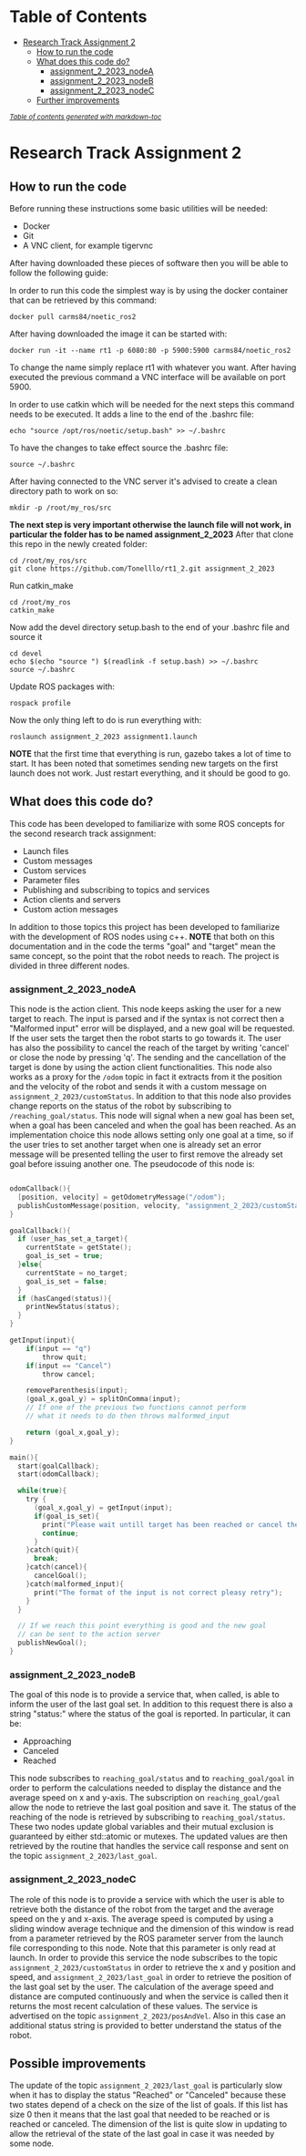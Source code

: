 # Table of Contents
- [Research Track Assignment 2](#research-track-assignment-2)
  * [How to run the code](#how-to-run-the-code)
  * [What does this code do?](#what-does-this-code-do)
    + [assignment_2_2023_nodeA](#assignment_2_2023_nodea)
    + [assignment_2_2023_nodeB](#assignment_2_2023_nodeb)
    + [assignment_2_2023_nodeC](#assignment_2_2023_nodec)
  * [Further improvements](#further-improvements)

<small><i><a href='http://ecotrust-canada.github.io/markdown-toc/'>Table of contents generated with markdown-toc</a></i></small>


# Research Track Assignment 2
## How to run the code
Before running these instructions some basic utilities will be needed:
* Docker
* Git
* A VNC client, for example tigervnc

After having downloaded these pieces of software then you will be able to
follow the following guide:

In order to run this code the simplest way is by using the docker container that can be retrieved by this command:
```
docker pull carms84/noetic_ros2
```
After having downloaded the image it can be started with:
```
docker run -it --name rt1 -p 6080:80 -p 5900:5900 carms84/noetic_ros2
```
To change the name simply replace rt1 with whatever you want.
After having executed the previous command a VNC interface will be available on port 5900.

In order to use catkin which will be needed for the next steps this command needs to be executed. It adds a line to the end of the .bashrc file:
```
echo "source /opt/ros/noetic/setup.bash" >> ~/.bashrc
```
To have the changes to take effect source the .bashrc file:
```
source ~/.bashrc
```
After having connected to the VNC server it's advised to create a clean directory path to work on so:
```
mkdir -p /root/my_ros/src
```
**The next step is very important otherwise the launch file will not work, in particular the folder has to be named assignment_2_2023**
After that clone this repo in the newly created folder:
```
cd /root/my_ros/src
git clone https://github.com/Tonelllo/rt1_2.git assignment_2_2023
```
Run catkin_make
```
cd /root/my_ros
catkin_make
```
Now add the devel directory setup.bash to the end of your .bashrc file and source it
```
cd devel
echo $(echo "source ") $(readlink -f setup.bash) >> ~/.bashrc
source ~/.bashrc
```
Update ROS packages with:
```
rospack profile
```
Now the only thing left to do is run everything with:
```
roslaunch assignment_2_2023 assignment1.launch
```

**NOTE** that the first time that everything is run, gazebo takes a lot of time
to start. It has been noted that sometimes sending new targets on the first
launch does not work. Just restart everything, and it should be good to go.

## What does this code do?
This code has been developed to familiarize with some ROS concepts for the second research track assignment:
- Launch files
- Custom messages
- Custom services
- Parameter files
- Publishing and subscribing to topics and services
- Action clients and servers
- Custom action messages

In addition to those topics this project has been developed to familiarize with the development of ROS nodes using c++.
**NOTE** that both on this documentation and in the code the terms "goal" and
"target" mean the same concept, so the point that the robot needs to reach.
The project is divided in three different nodes.
### assignment_2_2023_nodeA
This node is the action client. This node keeps asking the user for a new target to reach. The input is parsed and if the syntax is not correct then a "Malformed input" error will be displayed, and a new goal will be requested.
If the user sets the target then the robot starts to go towards it. The user has also the possibility to cancel the reach of the target by writing 'cancel' or close the node by pressing 'q'. The sending and the cancellation of the target is done by using the action client functionalities. This node also works as a proxy for the `/odom` topic in fact it extracts from it the position and the velocity of the robot and sends it with a custom message on `assignment_2_2023/customStatus`. In addition to that this node also provides change reports on the status of the robot by subscribing to `/reaching_goal/status`. This node will signal when a new goal has been set, when a goal has been canceled and when the goal has been reached. As an implementation choice this node allows setting only one goal at a time, so if the user tries to set another target when one is already set an error message will be presented telling the user to first remove the already set goal before issuing another one. 
The pseudocode of this node is:
```c

odomCallback(){
  [position, velocity] = getOdometryMessage("/odom");
  publishCustomMessage(position, velocity, "assignment_2_2023/customStatus");
}

goalCallback(){
  if (user_has_set_a_target){
    currentState = getState();
    goal_is_set = true;
  }else{
    currentState = no_target;
    goal_is_set = false;
  }
  if (hasCanged(status)){
    printNewStatus(status);
  }
}

getInput(input){
    if(input == "q")
        throw quit;
    if(input == "Cancel")
        throw cancel;

    removeParenthesis(input);
    (goal_x,goal_y) = splitOnComma(input);
    // If one of the previous two functions cannot perform
    // what it needs to do then throws malformed_input

    return (goal_x,goal_y);
}

main(){
  start(goalCallback);
  start(odomCallback);

  while(true){
    try {
      (goal_x,goal_y) = getInput(input);
      if(goal_is_set){
        print("Please wait untill target has been reached or cancel the goal with "cancel"");
        continue;
      }
    }catch(quit){
      break;
    }catch(cancel){
      cancelGoal();
    }catch(malformed_input){
      print("The format of the input is not correct pleasy retry");
    }
  }

  // If we reach this point everything is good and the new goal
  // can be sent to the action server
  publishNewGoal();
}

```
### assignment_2_2023_nodeB
The goal of this node is to provide a service that, when called, is able to
inform the user of the last goal set. In addition to this request there is also
a string "status:" where the status of the goal is reported. In particular, it
can be:
* Approaching
* Canceled
* Reached

This node subscribes to `reaching_goal/status` and to `reaching_goal/goal` in
order to perform the calculations needed to display the distance and the average
speed on x and y-axis. The subscription on `reaching_goal/goal` allow the node
to retrieve the last goal position and save it. The status of the reaching of
the node is retrieved by subscribing to `reaching_goal/status`. These two nodes
update global variables and their mutual exclusion is guaranteed by either
std::atomic or mutexes. The updated values are then retrieved by the routine
that handles the service call response and sent on the topic
`assignment_2_2023/last_goal`.

### assignment_2_2023_nodeC
The role of this node is to provide a service with which the user is able to
retrieve both the distance of the robot from the target and the average speed on
the y and x-axis. The average speed is computed by using a sliding window
average technique and the dimension of this window is read from a parameter
retrieved by the ROS parameter server from the launch file corresponding to this
node. Note that this parameter is only read at launch.
In order to provide this service the node subscribes to the topic
`assignment_2_2023/customStatus` in order to retrieve the x and y position and
speed, and `assignment_2_2023/last_goal` in order to retrieve the position of
the last goal set by the user. The calculation of the average speed and distance
are computed continuously and when the service is called then it returns the
most recent calculation of these values. The service is advertised on the topic
`assignment_2_2023/posAndVel`. Also in this case an additional status string is
provided to better understand the status of the robot.

## Possible improvements
The update of the topic `assignment_2_2023/last_goal` is particularly slow when
it has to display the status "Reached" or "Canceled" because these two states
depend of a check on the size of the list of goals. If this list has size 0 then
it means that the last goal that needed to be reached or is reached or canceled.
The dimension of the list is quite slow in updating to allow the retrieval of the
state of the last goal in case it was needed by some node.
